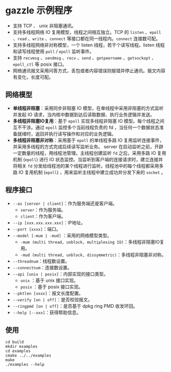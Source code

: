 # gazzle 示例程序

* 支持 TCP 、 unix 非阻塞通讯。
* 支持多线程网络 IO 复用模型，线程之间相互独立。TCP 的 `listen` 、`epoll` 、`read` 、`write` 、`connect` 等接口都在同一线程内。`connect` 连接数可配。
* 支持多线程网络非对称模型，一个 listen 线程，若干个读写线程。listen 线程和读写线程使用 `poll` / `epoll` 监听事件。
* 支持 `recvmsg` 、`sendmsg` 、`recv` 、`send` 、`getpeername` 、`getsockopt` 、`epoll_ctl` 等 posix 接口。
* 网络通讯报文采用问答方式，丢包或者内容错误则报错并停止通讯。报文内容有变化，长度可配。

## 网络模型

* **单线程非阻塞**：采用同步非阻塞 IO 模型，在单线程中采用非阻塞的方式监听并发起 IO 请求，当内核中数据到达后读取数据、执行业务逻辑并发送。
* **多线程非阻塞IO复用**：基于 `epoll` 实现多线程非阻塞 IO 模型。每个线程之间互不干涉。通过 `epoll` 监控多个当前线程负责的 fd ，当任何一个数据状态准备就绪时，返回并执行读写操作和对应的业务逻辑。
* **多线程非阻塞非对称**：采用基于 `epoll` 的单线程多路 IO 复用监听连接事件，并采用多线程的方式完成后续读写监听业务。 server 在启动监听之前，开辟一定数量的线程，用线程池管理。主线程创建监听 `fd` 之后，采用多路 IO 复用机制 (`epoll`) 进行 IO 状态监控。当监听到客户端的连接请求时，建立连接并将相关 `fd` 分发给线程池的某个线程进行监听。线程池中的每个线程都采用多路 IO 复用机制 (`epoll`) ，用来监听主线程中建立成功并分发下来的 `socket` 。

## 程序接口

* `--as [server | client]`：作为服务端还是客户端。
  * `server`：作为服务端。
  * `client`：作为客户端。
* `--ip [xxx.xxx.xxx.xxx]`：IP地址。
* `--port [xxxx]`：端口。
* `--model [-mum | -mud]` ：采用的网络模型类型。
  * `-mum (multi thread, unblock, multiplexing IO)`：多线程非阻塞IO复用。
  * `-mud (multi thread, unblock, dissymmetric)`：多线程非阻塞非对称。
* `--threadnum`：线程数设置。
* `--connectnum`：连接数设置。
* `--api [unix | posix]`：内部实现的接口类型。
  * `unix` ：基于 unix 接口实现。
  * `posix` ：基于 posix 接口实现。
* `--pktlen [xxxx]`：报文长度配置。
* `--verify [on | off]`：是否校验报文。
* `--ringpmd [on | off]`：是否基于 dpkg ring PMD 收发环回。
* `--help [--xxx]`：获得帮助信息。

## 使用

```
cd build
mkdir examples
cd examples
cmake ../../examples
make
./examples --help
```
